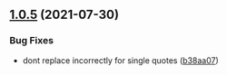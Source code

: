 ## [1.0.5](https://github.com/totallymoney/eslint-plugin-prefer-smart-quotes/compare/v1.0.4...v1.0.5) (2021-07-30)


### Bug Fixes

* dont replace incorrectly for single quotes ([b38aa07](https://github.com/totallymoney/eslint-plugin-prefer-smart-quotes/commit/b38aa0781c192ea650001bd45c3d2774280841cf))
